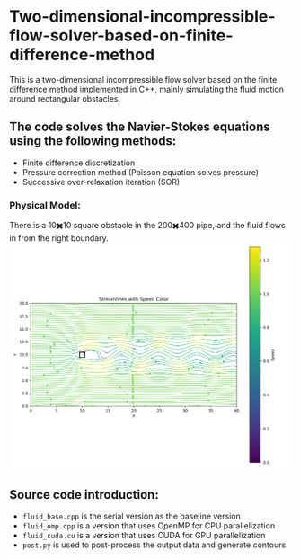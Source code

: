 # Two-dimensional-incompressible-flow-solver-based-on-finite-difference-method
This is a two-dimensional incompressible flow solver based on the finite difference method implemented in C++, mainly simulating the fluid motion around rectangular obstacles.

## The code solves the Navier-Stokes equations using the following methods:
* Finite difference discretization
* Pressure correction method (Poisson equation solves pressure)
* Successive over-relaxation iteration (SOR)
### Physical Model:
There is a 10✖️10 square obstacle in the 200✖️400 pipe, and the fluid flows in from the right boundary.
![alt text](streamline.png)

## Source code introduction:
* ``` fluid_base.cpp ``` is the serial version as the baseline version
* ``` fluid_omp.cpp ``` is a version that uses OpenMP for CPU parallelization
* ``` fluid_cuda.cu ``` is a version that uses CUDA for GPU parallelization
* ``` post.py ``` is used to post-process the output data and generate contours
